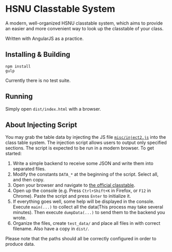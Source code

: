 # HSNU Classtable System

A modern, well-organized HSNU classtable system, which aims to provide an easier and more convenient way to look up the classtable of your class.

Written with AngularJS as a practice.

## Installing & Building
````
npm install
gulp
````
Currently there is no test suite.

## Running
Simply open `dist/index.html` with a browser.

## About Injecting Script
You may grab the table data by injecting the JS file [`misc/inject2.js`](misc/inject2.js) into the class table system. The injection script allows users to output only specified sections. The script is expected to be run in a modern browser. To get started:
  1. Write a simple backend to receive some JSON and write them into separated files.
  2. Modify the constants `DATA_*` at the beginning of the script. Select all, and then copy.
  3. Open your browser and navigate to [the official classtable](http://grades.hs.ntnu.edu.tw/classtable/).
  4. Open up the console (e.g. Press `Ctrl+Shift+K` in Firefox, or `F12` in Chrome). Paste the script and press `Enter` to initialize it.
  5. If everything goes well, some help will be displayed in the console. Execute `main(...)` to collect all the data(This process may take several minutes). Then execute `dumpData(...)` to send them to the backend you wrote.
  6. Organize the files, create `test_data/` and place all files in with correct filename. Also have a copy in `dist/`.

Please note that the paths should all be correctly configured in order to produce data.
